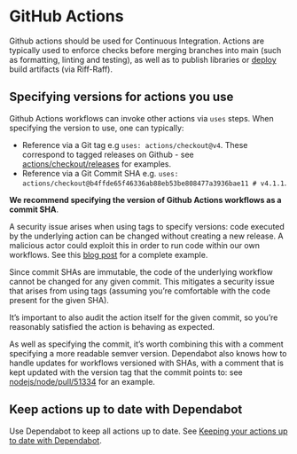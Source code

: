 # GitHub Actions

Github actions should be used for Continuous Integration. Actions are typically used to enforce checks before merging branches into main (such as formatting, linting and testing), as well as to publish libraries or [deploy](continuous-deployment.md) build artifacts (via Riff-Raff).

## Specifying versions for actions you use

Github Actions workflows can invoke other actions via `uses` steps. When specifying the version to use, one can typically:

- Reference via a Git tag e.g `uses: actions/checkout@v4`. These correspond to tagged releases on Github - see [actions/checkout/releases](https://github.com/actions/checkout/releases) for examples.
- Reference via a Git Commit SHA e.g. `uses: actions/checkout@b4ffde65f46336ab88eb53be808477a3936bae11 # v4.1.1`.

**We recommend specifying the version of Github Actions workflows as a commit SHA**.

A security issue arises when using tags to specify versions: code executed by the underlying action can be changed without creating a new release. A malicious actor could exploit this in order to run code within our own workflows. See this [blog post](https://blog.rafaelgss.dev/why-you-should-pin-actions-by-commit-hash) for a complete example.

Since commit SHAs are immutable, the code of the underlying workflow cannot be changed for any given commit. This mitigates a security issue that arises from using tags (assuming you’re comfortable with the code present for the given SHA).

It’s important to also audit the action itself for the given commit, so you’re reasonably satisfied the action is behaving as expected.

As well as specifying the commit, it’s worth combining this with a comment specifying a more readable semver version. Dependabot also knows how to handle updates for workflows versioned with SHAs, with a comment that is kept updated with the version tag that the commit points to: see [nodejs/node/pull/51334](https://github.com/nodejs/node/pull/51334) for an example.

## Keep actions up to date with Dependabot

Use Dependabot to keep all actions up to date. See [Keeping your actions up to date with Dependabot](https://docs.github.com/en/code-security/dependabot/working-with-dependabot/keeping-your-actions-up-to-date-with-dependabot).
